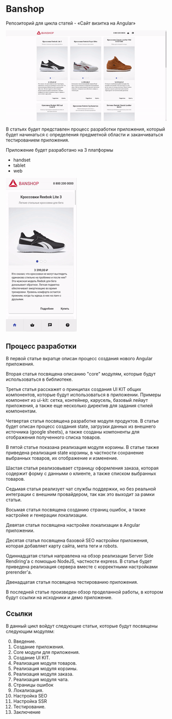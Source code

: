# Banshop

Репозиторий для цикла статей - «Сайт визитка на Angular»

![Web](./docs/web.gif)

В статьях будет представлен процесс разработки приложения, который будет начинаться с определения предметной области и заканчиваться тестированием приложения.

Приложение будет разработано на 3 платформы

- handset
- tablet
- web

![Handset](./docs/handset.gif)

## Процесс разработки

В первой статье вкратце описан процесс создания нового Angular приложения.

Вторая статья посвящена описанию "core" модулям, которые будут использоваться в библиотеке.

Третья статья расскажет о принципах создания UI KIT общих компонентов, которые будут использоваться в приложении. Примеры компонент из ui-kit: сетка, контейнер, карусель, базовый лейаут приложения, а также еще несколько директив для задания стилей компонентам.

Четвертая статья посвящена разработке модуля продуктов. В статье будет описан процесс создания state, загрузки данных из внешнего источника (google sheets), а также созданы компоненты для отображения полученного списка товаров.

В пятой статье показана реализация модуля корзины. В статье также приведена реализация state корзины, в частности сохранение выбранных товаров, их отображение и изменение.

Шастая статья реализовывает страницу оформления заказа, которая содержит форму с данными о клиенте, а также списком выбранных товаров.

Седьмая статья реализует чат службы поддержки, но без реальной интеграции с внешним провайдером, так как это выходит за рамки статьи.

Восьмая статья посвящена созданию страниц ошибок, а также настройке и генерации локализации.

Девятая статья посвящена настройке локализации в Angular приложении.

Десятая статья посвящена базовой SEO настройки приложения, которая добавляет карту сайта, мета теги и robots.

Одиннадцатая статья направлена на обзор реализации Server Side Rendiring'а с помощью NodeJS, частности express. В статье будет приведена реализация сервера вместе с корректными настройками prerender'а.

Двенадцатая статья посвящена тестированию приложения.

В последней статье произведен обзор проделанной работы, в котором будут ссылки на исходники и демо приложение.

## Ссылки

В данный цикл войдут следующие статьи, которые будут посвящены следующим модулям:

0. Введение.
1. Создание приложения.
2. Core модули для приложения.
3. Создание UI KIT.
4. Реализация модуля товаров.
5. Реализация модуля корзины.
6. Реализация модуля заказа.
7. Реализация модуля чата.
8. Страницы ошибок
9. Локализация.
10. Настройка SEO
11. Настройка SSR
12. Тестирование.
13. Заключение
